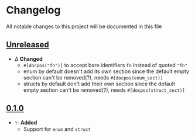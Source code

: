 # Changelog
All notable changes to this project will be documented in this file

[unreleased]: https://github.com/eugenesvk/docpos/compare/0.1.0...HEAD
## [Unreleased]
<!-- - ✨ __Added__ -->
  <!-- + new features -->
<!-- - Δ __Changed__ -->
  <!-- + changes in existing functionality -->
<!-- - 🐞 __Fixed__ -->
  <!-- + bug fixes -->
<!-- - 💩 __Deprecated__ -->
  <!-- + soon-to-be removed features -->
<!-- - 🗑️ __Removed__ -->
  <!-- + now removed features -->
<!-- - 🔒 __Security__ -->
  <!-- + vulnerabilities -->

  - Δ __Changed__
    + `#[docpos("fn")]` to accept bare identifiers `fn` instead of quoted `"fn"`
    + enum by default doesn't add its own section since the default empty section can't be removed(?), needs `#[docpos(enum_sect)]`
    + structs by default don't add their own section since the default empty section can't be removed(?), needs `#[docpos(struct_sect)]`

[0.1.0]: https://github.com/eugenesvk/docpos/releases/tag/0.1.0
## [0.1.0]
  - ✨ __Added__
    + Support for `enum` and `struct`
